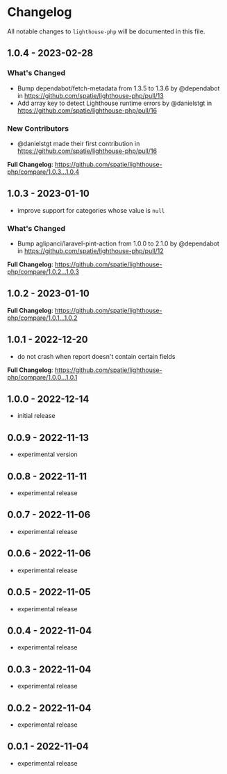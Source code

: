 # Changelog

All notable changes to `lighthouse-php` will be documented in this file.

## 1.0.4 - 2023-02-28

### What's Changed

- Bump dependabot/fetch-metadata from 1.3.5 to 1.3.6 by @dependabot in https://github.com/spatie/lighthouse-php/pull/13
- Add array key to detect Lighthouse runtime errors by @danielstgt in https://github.com/spatie/lighthouse-php/pull/16

### New Contributors

- @danielstgt made their first contribution in https://github.com/spatie/lighthouse-php/pull/16

**Full Changelog**: https://github.com/spatie/lighthouse-php/compare/1.0.3...1.0.4

## 1.0.3 - 2023-01-10

- improve support for categories whose value is `null`

### What's Changed

- Bump aglipanci/laravel-pint-action from 1.0.0 to 2.1.0 by @dependabot in https://github.com/spatie/lighthouse-php/pull/12

**Full Changelog**: https://github.com/spatie/lighthouse-php/compare/1.0.2...1.0.3

## 1.0.2 - 2023-01-10

**Full Changelog**: https://github.com/spatie/lighthouse-php/compare/1.0.1...1.0.2

## 1.0.1 - 2022-12-20

- do not crash when report doesn't contain certain fields

**Full Changelog**: https://github.com/spatie/lighthouse-php/compare/1.0.0...1.0.1

## 1.0.0 - 2022-12-14

- initial release

## 0.0.9 - 2022-11-13

- experimental version

## 0.0.8 - 2022-11-11

- experimental release

## 0.0.7 - 2022-11-06

- experimental release

## 0.0.6 - 2022-11-06

- experimental release

## 0.0.5 - 2022-11-05

- experimental release

## 0.0.4 - 2022-11-04

- experimental release

## 0.0.3 - 2022-11-04

- experimental release

## 0.0.2 - 2022-11-04

- experimental release

## 0.0.1 - 2022-11-04

- experimental release
